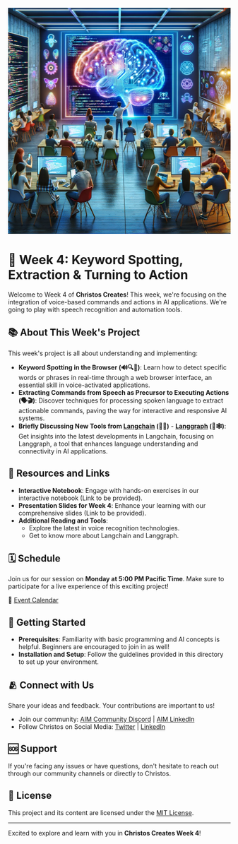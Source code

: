 <p align="center">
  <img src="https://github.com/AI-Maker-Space/AIM-Build-Christos-Creates/blob/main/week4/keyword-spotting.png" width="512" height="512" class="center">
</p>

# 🚀 Week 4: Keyword Spotting, Extraction & Turning to Action

Welcome to Week 4 of **Christos Creates**! This week, we're focusing on the integration of voice-based commands and actions in AI applications. We're going to play with speech recognition and automation tools.

## 📚 About This Week's Project

This week's project is all about understanding and implementing:

- **Keyword Spotting in the Browser (🔊🔍📄)**: Learn how to detect specific words or phrases in real-time through a web browser interface, an essential skill in voice-activated applications.
- **Extracting Commands from Speech as Precursor to Executing Actions (🗣️🎬)**: Discover techniques for processing spoken language to extract actionable commands, paving the way for interactive and responsive AI systems.
- **Briefly Discussing New Tools from [Langchain](https://github.com/langchain-ai/langchain) (🦜🔗)** - **[Langgraph](https://github.com/langchain-ai/langgraph/) (🦜🕸️)**: Get insights into the latest developments in Langchain, focusing on Langgraph, a tool that enhances language understanding and connectivity in AI applications.

## 🔗 Resources and Links

- **Interactive Notebook**: Engage with hands-on exercises in our interactive notebook (Link to be provided).
- **Presentation Slides for Week 4**: Enhance your learning with our comprehensive slides (Link to be provided).
- **Additional Reading and Tools**:
  - Explore the latest in voice recognition technologies.
  - Get to know more about Langchain and Langgraph.

## 🗓 Schedule

Join us for our session on **Monday at 5:00 PM Pacific Time**. Make sure to participate for a live experience of this exciting project!

📅 [Event Calendar](https://calendar.google.com/calendar/u/1?cid=Y183OWY0ZWZlOGM3ZDZlOGE1OTZhZDE1Y2YwZGRjM2YyOTQ3YTAwMjYzYWNlNmEwNWNkN2M2YWIxYWQzZTIzYzM5QGdyb3VwLmNhbGVuZGFyLmdvb2dsZS5jb20)

## 🌟 Getting Started

- **Prerequisites**: Familiarity with basic programming and AI concepts is helpful. Beginners are encouraged to join in as well!
- **Installation and Setup**: Follow the guidelines provided in this directory to set up your environment.

## 🫂 Connect with Us

Share your ideas and feedback. Your contributions are important to us!

- Join our community: [AIM Community Discord](https://discord.gg/RzhvYvAwzA) | [AIM LinkedIn](https://www.linkedin.com/company/ai-maker-space/)
- Follow Christos on Social Media: [Twitter](https://twitter.com/christosmagg) | [LinkedIn](https://www.linkedin.com/in/christos-magganas/)

## 🆘 Support

If you're facing any issues or have questions, don't hesitate to reach out through our community channels or directly to Christos.

## 📜 License

This project and its content are licensed under the [MIT License](https://github.com/AI-Maker-Space/AIM-Build-Christos-Creates/blob/main/LICENSE).

---

Excited to explore and learn with you in **Christos Creates Week 4**!
